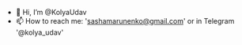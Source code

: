 - 👋 Hi, I’m @KolyaUdav
- 📫 How to reach me: 'sashamarunenko@gmail.com' or in Telegram '@kolya_udav'

